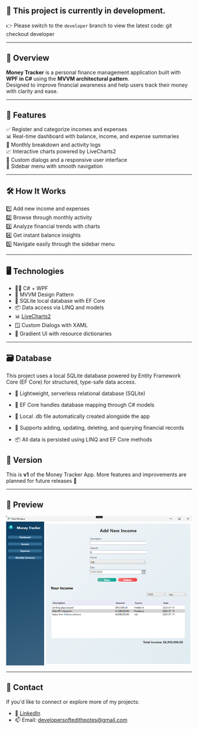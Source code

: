 
## 🚧 This project is currently in development.  
👉 Please switch to the `developer` branch to view the latest code:
git checkout developer

---
## 🧾 Overview

**Money Tracker** is a personal finance management application built with **WPF in C#** using the **MVVM architectural pattern**.  
Designed to improve financial awareness and help users track their money with clarity and ease.

---

## 🌟 Features

✅ Register and categorize incomes and expenses  
📊 Real-time dashboard with balance, income, and expense summaries  
📅 Monthly breakdown and activity logs  
📈 Interactive charts powered by LiveCharts2  
💬 Custom dialogs and a responsive user interface  
🧭 Sidebar menu with smooth navigation  

---

## 🛠 How It Works

1️⃣ Add new income and expenses  
2️⃣ Browse through monthly activity  
3️⃣ Analyze financial trends with charts  
4️⃣ Get instant balance insights  
5️⃣ Navigate easily through the sidebar menu

---

## 🖥️ Technologies

- 👨‍💻 C# + WPF  
- 📐 MVVM Design Pattern
- 🧩 SQLite local database with EF Core
- 📦 Data access via LINQ and models
- 📊 [LiveCharts2](https://livecharts.dev)  
- 🪟 Custom Dialogs with XAML  
- 🌈 Gradient UI with resource dictionaries

---

## 🗃️ Database
This project uses a local SQLite database powered by Entity Framework Core (EF Core) for structured, type-safe data access.

- 🧱 Lightweight, serverless relational database (SQLite)

- 🧠 EF Core handles database mapping through C# models

- 💾 Local .db file automatically created alongside the app

- 🔄 Supports adding, updating, deleting, and querying financial records

- 📦 All data is persisted using LINQ and EF Core methods

## 📂 Version

This is **v1** of the Money Tracker App. More features and improvements are planned for future releases 🚀

---

## 📸 Preview

![Dashboard Screenshot](https://github.com/MilenaRPotes/MoneyTracker/blob/main/Money%20Tracker%20Income.png)

---

## 📩 Contact

If you'd like to connect or explore more of my projects:

- 💼 [LinkedIn](https://www.linkedin.com/in/milenarpotes/)
- 📫 Email: developersoftedithpotes@gmail.com
